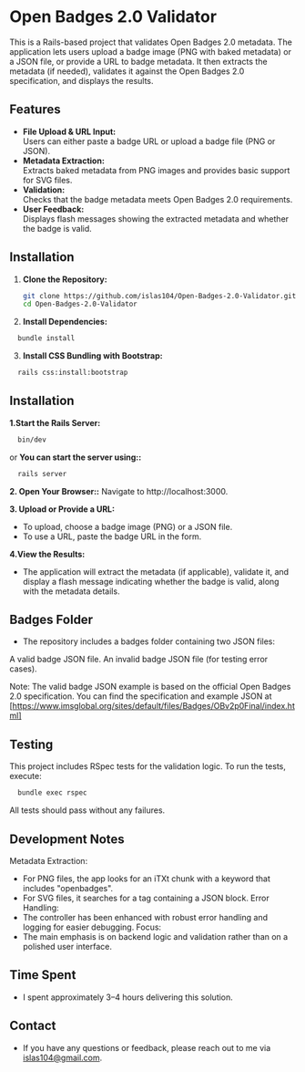 # Open Badges 2.0 Validator

This is a Rails-based project that validates Open Badges 2.0 metadata. The application lets users upload a badge image (PNG with baked metadata) or a JSON file, or provide a URL to badge metadata. It then extracts the metadata (if needed), validates it against the Open Badges 2.0 specification, and displays the results.

## Features

- **File Upload & URL Input:**  
  Users can either paste a badge URL or upload a badge file (PNG or JSON).
- **Metadata Extraction:**  
  Extracts baked metadata from PNG images and provides basic support for SVG files.
- **Validation:**  
  Checks that the badge metadata meets Open Badges 2.0 requirements.
- **User Feedback:**  
  Displays flash messages showing the extracted metadata and whether the badge is valid.

## Installation

1. **Clone the Repository:**

   ```bash
   git clone https://github.com/islas104/Open-Badges-2.0-Validator.git
   cd Open-Badges-2.0-Validator
   ```

2. **Install Dependencies:**

```bash
  bundle install
```

3. **Install CSS Bundling with Bootstrap:**

```bash
  rails css:install:bootstrap
```

## Installation

**1.Start the Rails Server:**

```bash
  bin/dev
```

or
**You can start the server using::**

```bash
  rails server
```

**2. Open Your Browser::**
Navigate to http://localhost:3000.

**3. Upload or Provide a URL:**

- To upload, choose a badge image (PNG) or a JSON file.
- To use a URL, paste the badge URL in the form.

**4.View the Results:**

- The application will extract the metadata (if applicable), validate it, and display a flash message indicating whether the badge is valid, along with the metadata details.

## Badges Folder

- The repository includes a badges folder containing two JSON files:

A valid badge JSON file.
An invalid badge JSON file (for testing error cases).

Note: The valid badge JSON example is based on the official Open Badges 2.0 specification. You can find the specification and example JSON at [https://www.imsglobal.org/sites/default/files/Badges/OBv2p0Final/index.html]

## Testing

This project includes RSpec tests for the validation logic. To run the tests, execute:

```bash
  bundle exec rspec
```

All tests should pass without any failures.

## Development Notes

Metadata Extraction:

- For PNG files, the app looks for an iTXt chunk with a keyword that includes "openbadges".
- For SVG files, it searches for a <metadata> tag containing a JSON block.
  Error Handling:
- The controller has been enhanced with robust error handling and logging for easier debugging.
  Focus:
- The main emphasis is on backend logic and validation rather than on a polished user interface.

## Time Spent

- I spent approximately 3–4 hours delivering this solution.

## Contact

- If you have any questions or feedback, please reach out to me via islas104@gmail.com.
